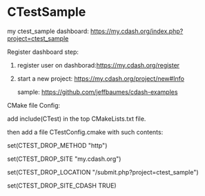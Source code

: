 # CTestSample

my ctest_sample dashboard:
https://my.cdash.org/index.php?project=ctest_sample

Register dashboard step:

1. register user on dashborad:https://my.cdash.org/register 

2. start a new project: https://my.cdash.org/project/new#Info

   sample: https://github.com/jeffbaumes/cdash-examples

CMake file Config:

add include(CTest) in the top CMakeLists.txt file.

then add a file CTestConfig.cmake with such contents:

set(CTEST_DROP_METHOD "http")

set(CTEST_DROP_SITE "my.cdash.org")

set(CTEST_DROP_LOCATION "/submit.php?project=ctest_sample")

set(CTEST_DROP_SITE_CDASH TRUE)


